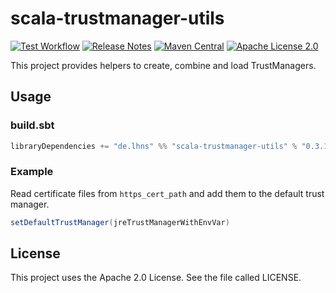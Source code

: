 # scala-trustmanager-utils

[![Test Workflow](https://github.com/lhns/scala-trustmanager-utils/workflows/test/badge.svg)](https://github.com/lhns/scala-trustmanager-utils/actions?query=workflow%3Atest)
[![Release Notes](https://img.shields.io/github/release/lhns/scala-trustmanager-utils.svg?maxAge=3600)](https://github.com/lhns/scala-trustmanager-utils/releases/latest)
[![Maven Central](https://img.shields.io/maven-central/v/de.lhns/scala-trustmanager-utils_2.13)](https://search.maven.org/artifact/de.lhns/scala-trustmanager-utils_2.13)
[![Apache License 2.0](https://img.shields.io/github/license/lhns/scala-trustmanager-utils.svg?maxAge=3600)](https://www.apache.org/licenses/LICENSE-2.0)

This project provides helpers to create, combine and load TrustManagers.

## Usage

### build.sbt

```sbt
libraryDependencies += "de.lhns" %% "scala-trustmanager-utils" % "0.3.1"
```

### Example

Read certificate files from `https_cert_path` and add them to the default trust manager.

```scala
setDefaultTrustManager(jreTrustManagerWithEnvVar)
```

## License

This project uses the Apache 2.0 License. See the file called LICENSE.
